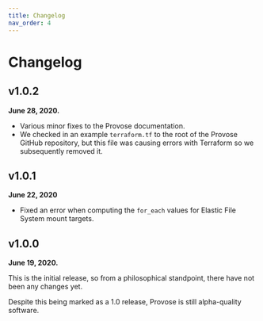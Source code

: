 ```yaml
---
title: Changelog
nav_order: 4
---
```


# Changelog

## v1.0.2

**June 28, 2020.**

- Various minor fixes to the Provose documentation.
- We checked in an example `terraform.tf` to the root of the Provose GitHub repository, but this file was causing errors with Terraform so we subsequently removed it.

## v1.0.1

**June 22, 2020**

- Fixed an error when computing the `for_each` values for Elastic File System mount targets.

## v1.0.0

**June 19, 2020.**

This is the initial release, so from a philosophical standpoint, there have not been any changes yet.

Despite this being marked as a 1.0 release, Provose is still alpha-quality software.
